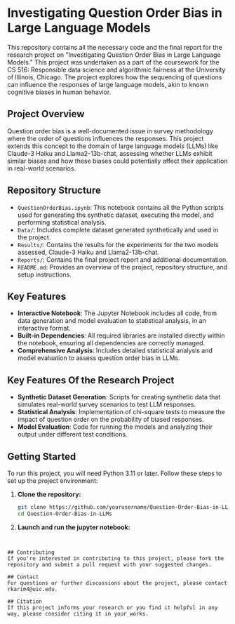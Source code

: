 # Investigating Question Order Bias in Large Language Models

This repository contains all the necessary code and the final report for the research project on "Investigating Question Order Bias in Large Language Models." This project was undertaken as a part of the coursework for the CS 516: Responsible data science and algorithmic fairness at the University of Illinois, Chicago. The project explores how the sequencing of questions can influence the responses of large language models, akin to known cognitive biases in human behavior.

## Project Overview

Question order bias is a well-documented issue in survey methodology where the order of questions influences the responses. This project extends this concept to the domain of large language models (LLMs) like Claude-3 Haiku and Llama2-13b-chat, assessing whether LLMs exhibit similar biases and how these biases could potentially affect their application in real-world scenarios.

## Repository Structure

- `QuestionOrderBias.ipynb`: This notebook contains all the Python scripts used for generating the synthetic dataset, executing the model, and performing statistical analysis.
- `Data/`: Includes complete dataset generated synthetically and used in the project.
- `Results/`: Contains the results for the experiments for the two models assessed, Claude-3 Haiku and Llama2-13b-chat.
- `Reports/`: Contains the final project report and additional documentation.
- `README.md`: Provides an overview of the project, repository structure, and setup instructions.

## Key Features
- **Interactive Notebook**: The Jupyter Notebook includes all code, from data generation and model evaluation to statistical analysis, in an interactive format.
- **Built-in Dependencies**: All required libraries are installed directly within the notebook, ensuring all dependencies are correctly managed.
- **Comprehensive Analysis**: Includes detailed statistical analysis and model evaluation to assess question order bias in LLMs.

## Key Features Of the Research Project
- **Synthetic Dataset Generation**: Scripts for creating synthetic data that simulates real-world survey scenarios to test LLM responses.
- **Statistical Analysis**: Implementation of chi-square tests to measure the impact of question order on the probability of biased responses.
- **Model Evaluation**: Code for running the models and analyzing their output under different test conditions.

## Getting Started

To run this project, you will need Python 3.11 or later. Follow these steps to set up the project environment:

1. **Clone the repository:**
   ```bash
   git clone https://github.com/yourusername/Question-Order-Bias-in-LLMs.git
   cd Question-Order-Bias-in-LLMs
   
2. **Launch and run the jupyter notebook:**
```jupyter notebook


## Contributing
If you're interested in contributing to this project, please fork the repository and submit a pull request with your suggested changes.

## Contact
For questions or further discussions about the project, please contact rkarim4@uic.edu.

## Citation
If this project informs your research or you find it helpful in any way, please consider citing it in your works.

